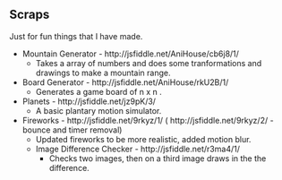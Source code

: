<h2>Scraps</h2>

<p>Just for fun things that I have made.</p>

<ul>
   <li>Mountain Generator - http://jsfiddle.net/AniHouse/cb6j8/1/
      <ul><li>Takes a array of numbers and does some tranformations and drawings to make a mountain range.</li></ul>
   </li>
   <li>Board Generator - http://jsfiddle.net/AniHouse/rkU2B/1/
      <ul><li>Generates a game board of n x n .</li></ul>
   </li> 
   <li>Planets - http://jsfiddle.net/jz9pK/3/
      <ul><li>A basic plantary motion simulator.</li></ul>
   </li> 
   <li>Fireworks - http://jsfiddle.net/9rkyz/1/ ( http://jsfiddle.net/9rkyz/2/ - bounce and timer removal)
      <ul><li>Updated fireworks to be more realistic, added motion blur.</li></lu>
   <li>Image Difference Checker - http://jsfiddle.net/r3ma4/1/
      <ul><li>Checks two images, then on a third image draws in the the difference.</li></ul>
   </li>
</ul>
